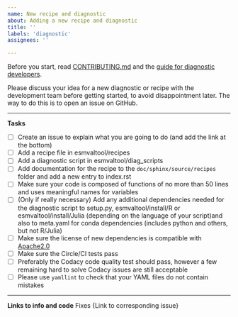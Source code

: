 ```yaml
---
name: New recipe and diagnostic
about: Adding a new recipe and diagnostic
title: ''
labels: 'diagnostic'
assignees: ''

---
```


Before you start, read [CONTRIBUTING.md](https://github.com/ESMValGroup/ESMValTool/blob/version2_development/CONTRIBUTING.md) and the [guide for diagnostic developers](https://esmvaltool.readthedocs.io/en/latest/esmvaldiag/index.html).

Please discuss your idea for a new diagnostic or recipe with the development team before getting started, to avoid disappointment later. The way to do this is to open an issue on GitHub.

---

**Tasks**

-   [ ] Create an issue to explain what you are going to do (and add the link at the bottom)
-   [ ] Add a recipe file in esmvaltool/recipes 
-   [ ] Add a diagnostic script in esmvaltool/diag_scripts
-   [ ] Add documentation for the recipe to the `doc/sphinx/source/recipes` folder and add a new entry to index.rst
-   [ ] Make sure your code is composed of functions of no more than 50 lines and uses meaningful names for variables
-   [ ] (Only if really necessary) Add any additional dependencies needed for the diagnostic script to setup.py, esmvaltool/install/R or esmvaltool/install/Julia (depending on the language of your script)and also to meta.yaml for conda dependencies (includes python and others, but not R/Julia)
-   [ ] Make sure the license of new dependencies is compatible with [Apache2.0](https://github.com/ESMValGroup/ESMValTool/blob/version2_development/LICENSE)
-   [ ] Make sure the Circle/CI tests pass
-   [ ] Preferably the Codacy code quality test should pass, however a few remaining hard to solve Codacy issues are still acceptable
-   [ ] Please use `yamllint` to check that your YAML files do not contain mistakes 

---

**Links to info and code**
Fixes {Link to corresponding issue}
